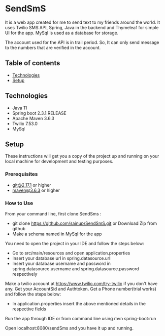 # SendSmS
It is a web app created for me to send text to my friends around the world.
It uses Twilio SMS API, Spring, Java in the backend and Thymeleaf for simple UI for the app.
MySql is used as a database for storage.

The account used for the API is in trail period. So, It can only send message to the numbers that are verified
in the account.

## Table of contents
* [Technologies](#technologies)
* [Setup](#setup)


## Technologies
* Java 11
* Spring boot 2.3.1.RELEASE
* Apache Maven 3.6.3
* Twilio 7.53.0
* MySql

## Setup
These instructions will get you a copy of the project up and running on your local machine for development
and testing purposes. 

### Prerequisites
* git@2.17.1 or higher
* maven@3.6.3 or higher


### How to Use
From your command line, first clone SendSms : 

* git clone https://github.com/sainup/SendSmS.git or Download Zip from github
* Make a schema named <Your choice> in MySql for the app
  
You need to open the project in your IDE and follow the steps below:

* Go to src/main/resources and open application.properties
* Insert your database url in spring.datasource.url
* Insert your database username and password in spring.datasource.username and spring.datasource.password respectively

Make a twilio account at https://www.twilio.com/try-twilio if you don't have any.
Get your AccountSid and Authtoken. Get a Phone number(trial works) and follow the steps below: 
* In application.properties insert the above mentioned details in the respective fields

Run the app through IDE or from command line using mvn spring-boot:run

Open localhost:8080/sendSms and you have it up and running.














